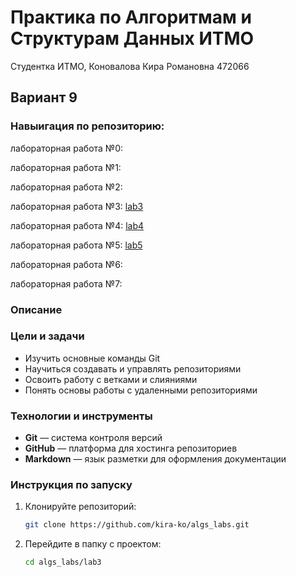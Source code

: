 # Практика по Алгоритмам и Cтруктурам Данных ИТМО 

Студентка ИТМО,  Коновалова Кира Романовна 472066
## Вариант 9

### Навыигация по репозиторию:

лабораторная работа №0:  

лабораторная работа №1: 

лабораторная работа №2: 

лабораторная работа №3: [lab3](https://github.com/kira-ko/algs_labs.lab/tree/main/lab3)

лабораторная работа №4: [lab4](https://github.com/kira-ko/algs_labs.lab/tree/main/lab4)

лабораторная работа №5: [lab5](https://github.com/kira-ko/algs_labs.lab/tree/main/lab5)

лабораторная работа №6: 

лабораторная работа №7: 


### Описание 

### Цели и задачи

- Изучить основные команды Git
- Научиться создавать и управлять репозиториями
- Освоить работу с ветками и слияниями
- Понять основы работы с удаленными репозиториями

### Технологии и инструменты

- **Git** — система контроля версий
- **GitHub** — платформа для хостинга репозиториев
- **Markdown** — язык разметки для оформления документации

### Инструкция по запуску

1. Клонируйте репозиторий:
   ```bash
   git clone https://github.com/kira-ko/algs_labs.git
   ```
2. Перейдите в папку с проектом:
   ```bash
   cd algs_labs/lab3
   ```




